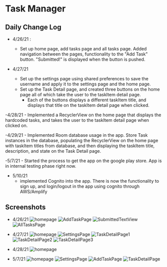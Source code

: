 # Task Manager


## Daily Change Log

- 4/26/21 :
    - Set up home page, add tasks page and all tasks page. Added navigation between the pages, functionality to the "Add Task" button.
    "Submitted!" is displayed when the button is pushed.

- 4/27/21
    - Set up the settings page using shared preferences to save the username and apply it to the settings page and the home page.
    - Set up the Task Detail page, and created three buttons on the home page all of which take the user to the taskItem detail page.
        - Each of the buttons displays a different taskItem title, and displays that title on the taskItem detail page when clicked.

-4/28/21
    - Implemented a RecyclerView on the home page that displays the hardcoded tasks, and takes the user to the taskItem detail page when clicked on.

-4/29/21
    - Implemented Room database usage in the app. Store Task instances in the database, populating the RecyclerView on the home page with taskItem titles from
    database, and then displaying the taskItem title, description, and state on the Task Detail page.

-5/7/21
    - Started the process to get the app on the google play store. App is in internal testing phase right now.

- 5/10/21
    - implemented Cognito into the app. There is now the functionality to sign up, and login/logout in the app using cognito through AWS/Amplify

## Screenshots

- 4/26/21
![homepage](screenshots/Day1/HomePage.png)
![AddTaskPage](screenshots/Day1/AddTaskPage.png)
![SubmittedTextView](screenshots/Day1/SubmittedTextView.png)
![AllTasksPage](screenshots/Day1/AllTasksPage.png)

- 4/27/21
![homepage](screenshots/Day2/HomePage.png)
![SettingsPage](screenshots/Day2/SettingsPage.png)
![TaskDetailPage1](screenshots/Day2/TaskDetailPage1.png)
![TaskDetailPage2](screenshots/Day2/TaskDetailPage2.png)
![TaskDetailPage3](screenshots/Day2/TaskDetailPage3.png)

- 4/28/21
![homepage](screenshots/Day3/homepage.png)

- 5/7/21
![homepage](screenshots/Day8/homepage.png)
![SettingsPage](screenshots/Day8/settings.png)
![AddTaskPage](screenshots/Day8/addtaskpage.png)
![TaskDetailPage](screenshots/Day8/taskdetailpage.png)



